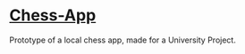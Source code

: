 # [Chess-App](https://hanshar.github.io/Chess-App/)
Prototype of a local chess app, made for a University Project.
